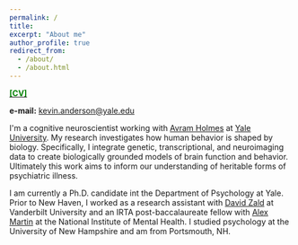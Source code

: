 ```yaml
---
permalink: /
title: 
excerpt: "About me"
author_profile: true
redirect_from: 
  - /about/
  - /about.html
---
```


[<span style="color:green">**[CV]**</span>](https://github.com/kevmanderson/kevmanderson.github.io/blob/master/files/kevinmanderson_cv_171218.pdf)

**e-mail:** kevin.anderson@yale.edu

I'm a cognitive neuroscientist working with [Avram Holmes](https://scholar.google.com/citations?user=EhyhJkwAAAAJ) at [Yale University](http://holmeslab.yale.edu/). My research investigates how human behavior is shaped by biology. Specifically, I integrate genetic, transcriptional, and neuroimaging data to create biologically grounded models of brain function and behavior. Ultimately this work aims to inform our understanding of heritable forms of psychiatric illness. 

I am currently a Ph.D. candidate int the Department of Psychology at Yale. Prior to New Haven, I worked as a research assistant with [David Zald](https://scholar.google.com/citations?user=jYZHAO0AAAAJ&hl=en) at Vanderbilt University and an IRTA post-baccalaureate fellow with [Alex Martin](https://scholar.google.com/citations?user=F-PdhBgAAAAJ&hl=en) at the National Institute of Mental Health. I studied psychology at the University of New Hampshire and am from Portsmouth, NH. 
